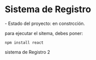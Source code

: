 <h1> Sistema de Registro </h1>
- Estado del proyecto: en constrcción. 

para ejecutar el sitema, debes poner:

```npm install react```

sistema de Registro 2
